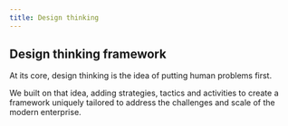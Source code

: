 ```yaml
---
title: Design thinking
---
```


<grid background="white">
<column lg="12" offset_lg="2">

## Design thinking framework

At its core, design thinking is the idea
of putting human problems first.

We built on that idea, adding strategies, tactics and activities to create a framework uniquely tailored to address the challenges and scale of the modern enterprise.

</column>
</grid>